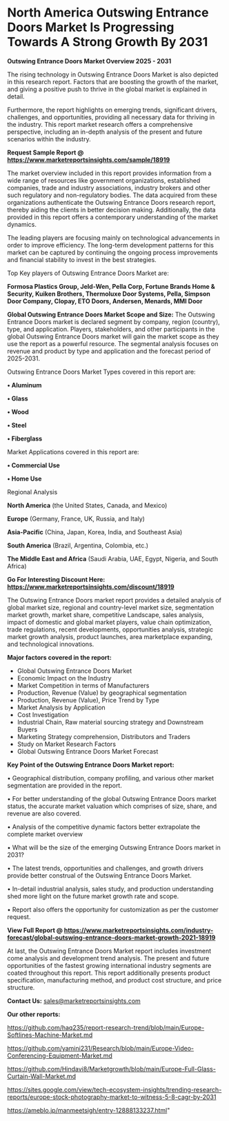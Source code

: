 # North America Outswing Entrance Doors Market Is Progressing Towards A Strong Growth By 2031

<Strong> Outswing Entrance Doors Market Overview 2025 - 2031</strong>

The rising technology in Outswing Entrance Doors Market is also depicted in this research report. Factors that are boosting the growth of the market, and giving a positive push to thrive in the global market is explained in detail.

Furthermore, the report highlights on emerging trends, significant drivers, challenges, and opportunities, providing all necessary data for thriving in the industry. This report market research offers a comprehensive perspective, including an in-depth analysis of the present and future scenarios within the industry.

<strong>Request Sample Report @ <a href=https://www.marketreportsinsights.com/sample/18919>https://www.marketreportsinsights.com/sample/18919</a></strong>

The market overview included in this report provides information from a wide range of resources like government organizations, established companies, trade and industry associations, industry brokers and other such regulatory and non-regulatory bodies. The data acquired from these organizations authenticate the Outswing Entrance Doors research report, thereby aiding the clients in better decision making. Additionally, the data provided in this report offers a contemporary understanding of the market dynamics.

The leading players are focusing mainly on technological advancements in order to improve efficiency. The long-term development patterns for this market can be captured by continuing the ongoing process improvements and financial stability to invest in the best strategies.

Top Key players of Outswing Entrance Doors Market are:

<strong>Formosa Plastics Group, Jeld-Wen, Pella Corp, Fortune Brands Home & Security, Kuiken Brothers, Thermoluxe Door Systems, Pella, Simpson Door Company, Clopay, ETO Doors, Andersen, Menards, MMI Door</strong>

<strong><b>Global Outswing Entrance Doors Market Scope and Size:</b></strong>
The Outswing Entrance Doors market is declared segment by company, region (country), type, and application. Players, stakeholders, and other participants in the global Outswing Entrance Doors market will gain the market scope as they use the report as a powerful resource. The segmental analysis focuses on revenue and product by type and application and the forecast period of 2025-2031.

Outswing Entrance Doors Market Types covered in this report are:

<strong>• Aluminum

• Glass

• Wood

• Steel

• Fiberglass</strong>

Market Applications covered in this report are:

<strong>• Commercial Use

• Home Use</strong> 

Regional Analysis

<strong>North America</strong> (the United States, Canada, and Mexico)

<strong>Europe</strong> (Germany, France, UK, Russia, and Italy)

<strong>Asia-Pacific</strong> (China, Japan, Korea, India, and Southeast Asia)

<strong>South America</strong> (Brazil, Argentina, Colombia, etc.)

<strong>The Middle East and Africa</strong> (Saudi Arabia, UAE, Egypt, Nigeria, and South Africa)

<strong>Go For Interesting Discount Here: <a href=https://www.marketreportsinsights.com/discount/18919>https://www.marketreportsinsights.com/discount/18919</a></strong>

The Outswing Entrance Doors market report provides a detailed analysis of global market size, regional and country-level market size, segmentation market growth, market share, competitive Landscape, sales analysis, impact of domestic and global market players, value chain optimization, trade regulations, recent developments, opportunities analysis, strategic market growth analysis, product launches, area marketplace expanding, and technological innovations.

<strong><b>Major factors covered in the report:</b></strong>
<ul>
  <li>Global Outswing Entrance Doors Market </li>
  <li>Economic Impact on the Industry</li>
  <li>Market Competition in terms of Manufacturers</li>
  <li>Production, Revenue (Value) by geographical segmentation</li>
  <li>Production, Revenue (Value), Price Trend by Type</li>
  <li>Market Analysis by Application</li>
  <li>Cost Investigation</li>
  <li>Industrial Chain, Raw material sourcing strategy and Downstream Buyers</li>
  <li>Marketing Strategy comprehension, Distributors and Traders</li>
  <li>Study on Market Research Factors</li>
  <li>Global Outswing Entrance Doors Market Forecast</li>
</ul>

<strong><b>Key Point of the Outswing Entrance Doors Market report:</b></strong>

• Geographical distribution, company profiling, and various other market segmentation are provided in the report.

• For better understanding of the global Outswing Entrance Doors market status, the accurate market valuation which comprises of size, share, and revenue are also covered.

• Analysis of the competitive dynamic factors better extrapolate the complete market overview

• What will be the size of the emerging Outswing Entrance Doors market in 2031?

• The latest trends, opportunities and challenges, and growth drivers provide better construal of the Outswing Entrance Doors Market.

• In-detail industrial analysis, sales study, and production understanding shed more light on the future market growth rate and scope.

• Report also offers the opportunity for customization as per the customer request.

<strong><b>View Full Report @ <a href=https://www.marketreportsinsights.com/industry-forecast/global-outswing-entrance-doors-market-growth-2021-18919>https://www.marketreportsinsights.com/industry-forecast/global-outswing-entrance-doors-market-growth-2021-18919</a></b></strong>


At last, the Outswing Entrance Doors Market report includes investment come analysis and development trend analysis. The present and future opportunities of the fastest growing international industry segments are coated throughout this report. This report additionally presents product specification, manufacturing method, and product cost structure, and price structure.

<strong>Contact Us:</strong>
sales@marketreportsinsights.com

<strong>Our other reports:</strong>

<a href=https://github.com/haq235/report-research-trend/blob/main/Europe-Softlines-Machine-Market.md>https://github.com/haq235/report-research-trend/blob/main/Europe-Softlines-Machine-Market.md</a>

<a href=https://github.com/yamini231/Research/blob/main/Europe-Video-Conferencing-Equipment-Market.md>https://github.com/yamini231/Research/blob/main/Europe-Video-Conferencing-Equipment-Market.md</a>

<a href=https://github.com/Hindavi8/Marketgrowth/blob/main/Europe-Full-Glass-Curtain-Wall-Market.md>https://github.com/Hindavi8/Marketgrowth/blob/main/Europe-Full-Glass-Curtain-Wall-Market.md</a>

<a href=https://sites.google.com/view/tech-ecosystem-insights/trending-research-reports/europe-stock-photography-market-to-witness-5-8-cagr-by-2031>https://sites.google.com/view/tech-ecosystem-insights/trending-research-reports/europe-stock-photography-market-to-witness-5-8-cagr-by-2031</a>

<a href=https://ameblo.jp/manmeetsigh/entry-12888133237.html>https://ameblo.jp/manmeetsigh/entry-12888133237.html</a>"
